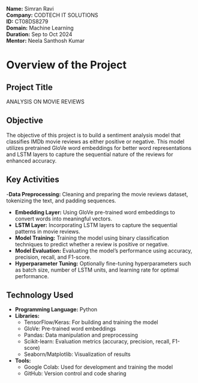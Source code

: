 **Name:** Simran Ravi  
**Company:** CODTECH IT SOLUTIONS  
**ID:** CT08DS8279  
**Domain:** Machine Learning  
**Duration:** Sep to Oct 2024  
**Mentor:** Neela Santhosh Kumar  

# Overview of the Project

## Project Title
ANALYSIS ON MOVIE REVIEWS

## Objective
The objective of this project is to build a sentiment analysis model that classifies IMDb movie reviews as either positive or negative. This model utilizes pretrained GloVe word embeddings for better word representations and LSTM layers to capture the sequential nature of the reviews for enhanced accuracy.

## Key Activities
-**Data Preprocessing:** Cleaning and preparing the movie reviews dataset, tokenizing the text, and padding sequences.
- **Embedding Layer:** Using GloVe pre-trained word embeddings to convert words into meaningful vectors.
- **LSTM Layer:** Incorporating LSTM layers to capture the sequential patterns in movie reviews.
- **Model Training:** Training the model using binary classification techniques to predict whether a review is positive or negative.
- **Model Evaluation:** Evaluating the model’s performance using accuracy, precision, recall, and F1-score.
- **Hyperparameter Tuning:** Optionally fine-tuning hyperparameters such as batch size, number of LSTM units, and learning rate for optimal performance.

## Technology Used
- **Programming Language:** Python
- **Libraries:**
  - TensorFlow/Keras: For building and training the model
  - GloVe: Pre-trained word embeddings
  - Pandas: Data manipulation and preprocessing
  - Scikit-learn: Evaluation metrics (accuracy, precision, recall, F1-score)
  - Seaborn/Matplotlib: Visualization of results
- **Tools:**
  - Google Colab: Used for development and training the model
  - GitHub: Version control and code sharing
